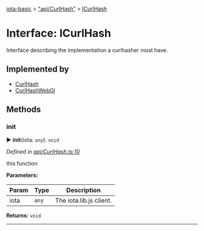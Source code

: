 [iota-basic](../README.md) > ["api/CurlHash"](../modules/_api_curlhash_.md) > [ICurlHash](../interfaces/_api_curlhash_.icurlhash.md)



# Interface: ICurlHash


Interface describing the implementation a curlhasher must have.

## Implemented by

* [CurlHash](../classes/_impl_curlhash_.curlhash.md)
* [CurlHashWebGl](../classes/_impl_curlhashwebgl_.curlhashwebgl.md)


## Methods
<a id="init"></a>

###  init

► **init**(iota: *`any`*): `void`



*Defined in [api/CurlHash.ts:10](https://github.com/thedewpoint/iota-basic/blob/243d8a8/src/api/CurlHash.ts#L10)*



this function


**Parameters:**

| Param | Type | Description |
| ------ | ------ | ------ |
| iota | `any`   |  The iota.lib.js client. |





**Returns:** `void`





___


